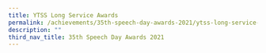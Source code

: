 ```yaml
---
title: YTSS Long Service Awards
permalink: /achievements/35th-speech-day-awards-2021/ytss-long-service-awards/
description: ""
third_nav_title: 35th Speech Day Awards 2021
---
```


